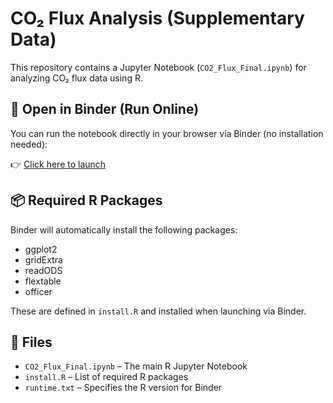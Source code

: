 # CO₂ Flux Analysis (Supplementary Data)

This repository contains a Jupyter Notebook (`CO2_Flux_Final.ipynb`) for analyzing CO₂ flux data using R.

## 🔗 Open in Binder (Run Online)

You can run the notebook directly in your browser via Binder (no installation needed):

👉 [Click here to launch](https://mybinder.org/v2/gh/kokkaso/MA_supplementary_Data/main?filepath=CO2_Flux_Final.ipynb)

## 📦 Required R Packages

Binder will automatically install the following packages:

- ggplot2
- gridExtra
- readODS
- flextable
- officer

These are defined in `install.R` and installed when launching via Binder.

## 📁 Files

- `CO2_Flux_Final.ipynb` – The main R Jupyter Notebook
- `install.R` – List of required R packages
- `runtime.txt` – Specifies the R version for Binder
